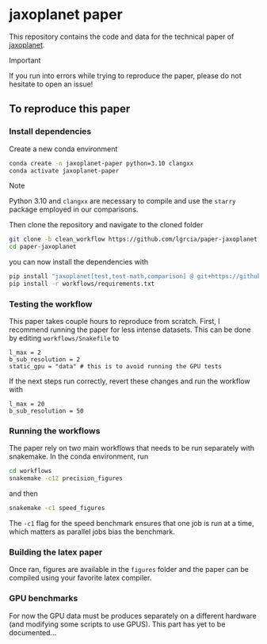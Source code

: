 # jaxoplanet paper
This repository contains the code and data for the technical paper of [jaxoplanet](https://github.com/exoplanet-dev/jaxoplanet).

> [!IMPORTANT] 
> If you run into errors while trying to reproduce the paper, please do not hesitate to open an issue!

## To reproduce this paper
### Install dependencies

Create a new conda environment 

```bash
conda create -n jaxoplanet-paper python=3.10 clangxx
conda activate jaxoplanet-paper
```
> [!NOTE] 
> Python 3.10 and `clangxx` are necessary to compile and use the `starry` package employed in our comparisons.

Then clone the repository and navigate to the cloned folder

```bash
git clone -b clean_workflow https://github.com/lgrcia/paper-jaxoplanet.git
cd paper-jaxoplanet
```

you can now install the dependencies with

```bash
pip install "jaxoplanet[test,test-math,comparison] @ git+https://github.com/exoplanet-dev/jaxoplanet.git@feat-starry-out-of-experimental"
pip install -r workflows/requirements.txt
```



### Testing the workflow
This paper takes couple hours to reproduce from scratch. First, I recommend running the paper for less intense datasets. This can be done by editing `workflows/Snakefile` to

```raw
l_max = 2
b_sub_resolution = 2
static_gpu = "data" # this is to avoid running the GPU tests
```

If the next steps run correctly, revert these changes and run the workflow with 

```raw
l_max = 20
b_sub_resolution = 50
```

### Running the workflows

The paper rely on two main workflows that needs to be run separately with snakemake. In the conda environment, run 

```bash
cd workflows
snakemake -c12 precision_figures
```

and then 

```bash
snakemake -c1 speed_figures
```

The `-c1` flag for the speed benchmark ensures that one job is run at a time, which matters as parallel jobs bias the benchmark.

### Building the latex paper

Once ran, figures are available in the `figures` folder and the paper can be compiled using your favorite latex compiler.


### GPU benchmarks

For now the GPU data must be produces separately on a different hardware (and modifying some scripts to use GPUS). This part has yet to be documented...